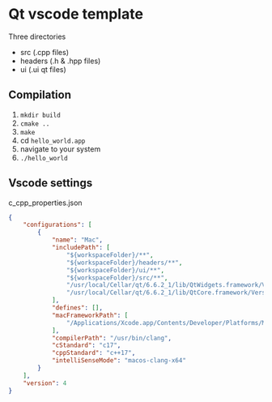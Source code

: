 # Qt vscode template
Three directories
- src (.cpp files)
- headers (.h & .hpp files)
- ui (.ui qt files)
## Compilation
1. `mkdir build`
2. `cmake ..`
3. `make`
4. cd `hello_world.app`
5. navigate to your system
6. `./hello_world`

## Vscode settings
c_cpp_properties.json
``` json
{
    "configurations": [
        {
            "name": "Mac",
            "includePath": [
                "${workspaceFolder}/**",
                "${workspaceFolder}/headers/**",
                "${workspaceFolder}/ui/**",
                "${workspaceFolder}/src/**",
                "/usr/local/Cellar/qt/6.6.2_1/lib/QtWidgets.framework/Versions/A/Headers/**",
                "/usr/local/Cellar/qt/6.6.2_1/lib/QtCore.framework/Versions/A/Headers/**"
            ],
            "defines": [],
            "macFrameworkPath": [
                "/Applications/Xcode.app/Contents/Developer/Platforms/MacOSX.platform/Developer/SDKs/MacOSX.sdk/System/Library/Frameworks"
            ],
            "compilerPath": "/usr/bin/clang",
            "cStandard": "c17",
            "cppStandard": "c++17",
            "intelliSenseMode": "macos-clang-x64"
        }
    ],
    "version": 4
}

```

